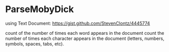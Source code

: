 # ParseMobyDick
using Text Document: https://gist.github.com/StevenClontz/4445774

count of the number of times each word appears in the document
count the number of times each character appears in the document (letters, numbers, symbols, spaces, tabs, etc).

